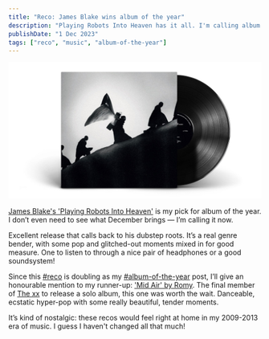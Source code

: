 ```yaml
---
title: "Reco: James Blake wins album of the year"
description: "Playing Robots Into Heaven has it all. I'm calling album of the year early!"
publishDate: "1 Dec 2023"
tags: ["reco", "music", "album-of-the-year"]
---
```


![Vinyl record of 'Playing Robots Into Heaven' by James Blake](./playing-robots-into-heaven-vinyl.jpg)

[James Blake's 'Playing Robots Into Heaven'](https://open.spotify.com/album/2ZwNcWl8h9blysDE8i4juL?si=UuhyQnB1TkuGa7mZSJ5D5A) is my pick for album of the year. I don’t even need to see what December brings — I’m calling it now.

Excellent release that calls back to his dubstep roots. It’s a real genre bender, with some pop and glitched-out moments mixed in for good measure. One to listen to through a nice pair of headphones or a good soundsystem!

Since this [#reco](/tags/reco) is doubling as my [#album-of-the-year](/tags/album-of-the-year) post, I’ll give an honourable mention to my runner-up: ['Mid Air' by Romy](https://open.spotify.com/album/7vQRJ5q9b0c4gKrsh9yIhE?si=WT_hQWyQRVe75fkmuKcRNA). The final member of [The xx](https://open.spotify.com/artist/3iOvXCl6edW5Um0fXEBRXy?si=4-upTWDPRNmqxhmltH8hbA) to release a solo album, this one was worth the wait. Danceable, ecstatic hyper-pop with some really beautiful, tender moments.

It’s kind of nostalgic: these recos would feel right at home in my 2009-2013 era of music. I guess I haven't changed all that much!
